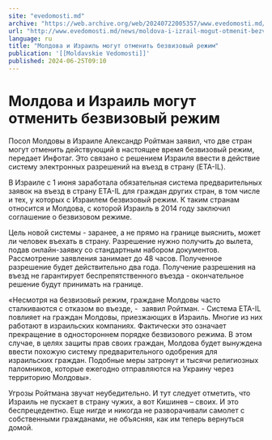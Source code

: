 ```yaml
---
site: "evedomosti.md"
archive: "https://web.archive.org/web/20240722005357/www.evedomosti.md/news/moldova-i-izrail-mogut-otmenit-bezvizovyj-rezhim"
url: "http://www.evedomosti.md/news/moldova-i-izrail-mogut-otmenit-bezvizovyj-rezhim"
language: ru
title: "Молдова и Израиль могут отменить безвизовый режим"
publication: '[[Moldavskie Vedomosti]]'
published: 2024-06-25T09:10
---
```


# Молдова и Израиль могут отменить безвизовый режим

Посол Молдовы в Израиле Александр Ройтман заявил, что две стран могут отменить действующий в настоящее время безвизовый режим, передает Инфотаг. Это связано с решением Израиля ввести в действие систему электронных разрешений на въезд в страну (ETA-IL).

В Израиле с 1 июня заработала обязательная система предварительных заявок на въезд в страну ETA-IL для граждан других стран, в том числе и тех, у которых с Израилем безвизовый режим. К таким странам относится и Молдова, с которой Израиль в 2014 году заключил соглашение о безвизовом режиме.

Цель новой системы - заранее, а не прямо на границе выяснить, может ли человек въехать в страну. Разрешение нужно получить до вылета, подав онлайн-заявку со стандартным набором документов. Рассмотрение заявления занимает до 48 часов. Полученное разрешение будет действительно два года. Получение разрешения на въезд не гарантирует беспрепятственного въезда - окончательное решение будут принимать на границе.

«Несмотря на безвизовый режим, граждане Молдовы часто сталкиваются с отказом во въезде, -  заявил Ройтман. - Система ETA-IL повлияет на граждан Молдовы, приезжающих в Израиль. Многие из них работают в израильских компаниях. Фактически это означает прекращение в одностороннем порядке безвизового режима. В этом случае, в целях защиты прав своих граждан, Молдова будет вынуждена ввести похожую систему предварительного одобрения для израильских граждан. Подобные меры затронут и тысячи религиозных паломников, которые ежегодно отправляются на Украину через территорию Молдовы».

Угрозы Ройтмана звучат неубедительно. И тут следует отметить, что Израиль не пускает в страну чужих, а вот Кишинев – своих. И это беспрецедентно. Еще нигде и никогда не разворачивали самолет с собственными гражданами, не объясняя, как им теперь вернуться домой.